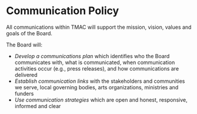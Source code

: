 # Communication Policy

All communications within TMAC will support the mission, vision, values and goals of the Board.

The Board will:

* *Develop a communications plan* which identifies who the Board communicates with, what is communicated, when communication activities occur (e.g., press releases), and how communications are delivered
* *Establish communication links* with the stakeholders and communities we serve, local governing bodies, arts organizations, ministries and funders
* *Use communication strategies* which are open and honest, responsive, informed and clear
